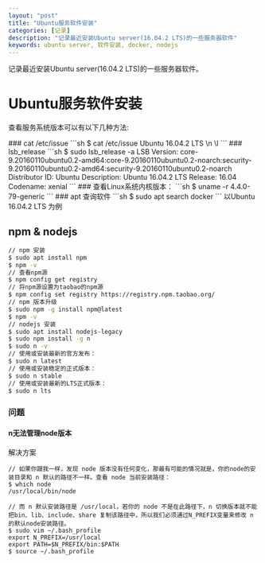 ```yaml
---
layout: "post"
title: "Ubuntu服务软件安装"
categories: [记录]
description: "记录最近安装Ubuntu server(16.04.2 LTS)的一些服务器软件"
keywords: ubuntu server, 软件安装, docker, nodejs
---
```

记录最近安装Ubuntu server(16.04.2 LTS)的一些服务器软件。

# Ubuntu服务软件安装
<p>
查看服务系统版本可以有以下几种方法:
</p>
### cat /etc/issue
```sh
$ cat /etc/issue
Ubuntu 16.04.2 LTS \n \l
```
### lsb_release
```sh
$ sudo lsb_release -a
LSB Version:	core-9.20160110ubuntu0.2-amd64:core-9.20160110ubuntu0.2-noarch:security-9.20160110ubuntu0.2-amd64:security-9.20160110ubuntu0.2-noarch
Distributor ID:	Ubuntu
Description:	Ubuntu 16.04.2 LTS
Release:	16.04
Codename:	xenial
```
### 查看Linux系统内核版本：
```sh
$ uname -r
4.4.0-79-generic
```
### apt 查询软件
```sh
$ sudo apt search docker
```
以Ubuntu 16.04.2 LTS 为例

## npm & nodejs
```sh
// npm 安装
$ sudo apt install npm
$ npm -v
// 查看npm源
$ npm config get registry
// 将npm源设置为taobao的npm源
$ npm config set registry https://registry.npm.taobao.org/
// npm 版本升级
$ sudo npm -g install npm@latest
$ npm -v
// nodejs 安装
$ sudo apt install nodejs-legacy
$ sudo npm install -g n
$ sudo n -v
// 使用或安装最新的官方发布：
$ sudo n latest
// 使用或安装稳定的正式版本：
$ sudo n stable
// 使用或安装最新的LTS正式版本：
$ sudo n lts
```
### 问题
#### n无法管理node版本
解决方案

```
// 如果你跟我一样，发现 node 版本没有任何变化，那最有可能的情况就是，你的node的安装目录和 n 默认的路径不一样。查看 node 当前安装路径：
$ which node
/usr/local/bin/node

// 而 n 默认安装路径是 /usr/local，若你的 node 不是在此路径下，n 切换版本就不能把bin、lib、include、share 复制该路径中，所以我们必须通过N_PREFIX变量来修改 n 的默认node安装路径。
$ sudo vim ~/.bash_profile
export N_PREFIX=/usr/local
export PATH=$N_PREFIX/bin:$PATH
$ source ~/.bash_profile
```
